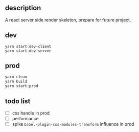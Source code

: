 ## description
A react server side render skeleton, prepare for future project.

## dev
```$xslt
yarn start:dev-client
yarn start:dev-server
```

## prod
```bash
yarn clean
yarn build
yarn start:prod
```

## todo list

- [ ] css handle in prod 
- [ ] performance
- [ ] spike `babel-plugin-css-modules-transform` influence in prod